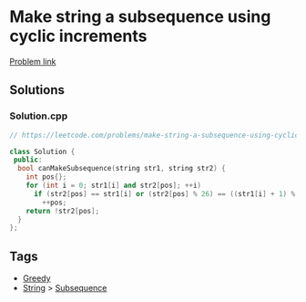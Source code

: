 # Make string a subsequence using cyclic increments

[Problem link](https://leetcode.com/problems/make-string-a-subsequence-using-cyclic-increments/)

## Solutions


### Solution.cpp
```cpp
// https://leetcode.com/problems/make-string-a-subsequence-using-cyclic-increments/

class Solution {
 public:
  bool canMakeSubsequence(string str1, string str2) {
    int pos{};
    for (int i = 0; str1[i] and str2[pos]; ++i)
      if (str2[pos] == str1[i] or (str2[pos] % 26) == ((str1[i] + 1) % 26))
        ++pos;
    return !str2[pos];
  }
};
```
## Tags

* [Greedy](/README.md#Greedy)
* [String](/README.md#String) > [Subsequence](/README.md#String-Subsequence)
